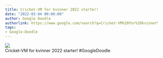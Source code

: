 ```yaml
---
title: Cricket-VM for kvinner 2022 starter!
date: "2022-03-04 00:00:00"
author: Google Doodle
authorlink: https://www.google.com/search?q=Cricket-VM%20for%20kvinner%202022%20starter!
tags:
- Google-Doodle
---
```

<img src="https://www.google.com/logos/doodles/2022/womens-cricket-world-cup-2022-begins-6753651837109596-l.png" referrerpolicy="no-referrer"><br>Cricket-VM for kvinner 2022 starter! #GoogleDoodle